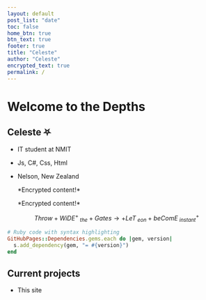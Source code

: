 ```yaml
---
layout: default
post_list: "date"
toc: false
home_btn: true
btn_text: true
footer: true
title: "Celeste"
author: "Celeste"
encrypted_text: true
permalink: /
---
```


# Welcome to the Depths

##  Celeste ⛧
* IT student at NMIT
* Js, C#, Css, Html
* Nelson, New Zealand

  <p class="encrypted" id="yEEnZkbuEeRloNGBICs+fQGlGuDQwJl/kpjU7UKPzGun/m3YZf">*Encrypted content!*</p>
 
  <p class="encrypted" id="H4C2lkbg6RPnDyFOI5oihQOiJ7f0oIfWRkdC6XWDPYcU0zl2k=">*Encrypted content!*</p>


$$
Throw +WiDE^+ \;_{the}{+} Gates\rightarrow +LeT\;_{eon}+beComE\;_{instant}^{+}\!
$$



```ruby
# Ruby code with syntax highlighting
GitHubPages::Dependencies.gems.each do |gem, version|
  s.add_dependency(gem, "= #{version}")
end
```
## Current projects

* This site

